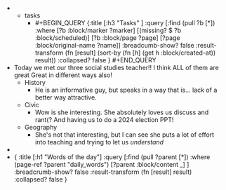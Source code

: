 -
	- tasks
		- #+BEGIN_QUERY
		  {:title [:h3 "Tasks" ]
		  :query [:find (pull ?b [*])
		  :where
		    [?b :block/marker ?marker]
		    [(missing? $ ?b :block/scheduled)]
		    [?b :block/page ?page]
		    [?page :block/original-name ?name]]
		  :breadcumb-show? false
		  :result-transform (fn [result]
		  (sort-by (fn [h]
		  (get h :block/created-at)) result))
		  :collapsed? false
		  }
		  #+END_QUERY
- Today we met our three social studies teacher!!
  I think ALL of them are great
  Great in different ways also!
	- History
		- He is an informative guy, but speaks in a way that is... lack of a better way attractive.
	- Civic
		- Wow is she interesting. She absolutely loves us discuss and rant(?
		  And having us to do a 2024 election PPT!
	- Geography
		- She's not that interesting, but I can see she puts a lot of effort into teaching and trying to let us *understand*
-
- {
  :title [:h1 "Words of the day"]
   :query [:find (pull ?parent [*])
           :where
           (page-ref ?parent "daily_words")
           [?parent :block/content _]
  ]
   :breadcrumb-show? false
   :result-transform (fn [result] result)
   :collapsed? false
  }